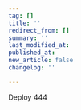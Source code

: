 ```yaml
---
tag: []
title: ''
redirect_from: []
summary: ''
last_modified_at: 
published_at: 
new_article: false
changelog: ''

---
```

Deploy 444